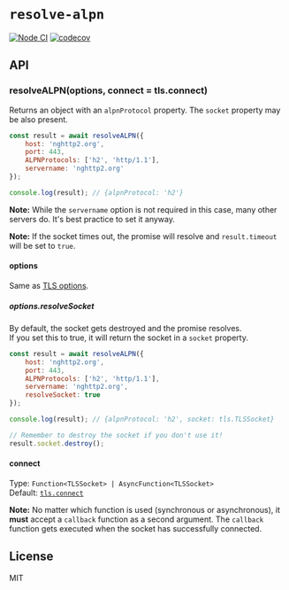# `resolve-alpn`

[![Node CI](https://github.com/szmarczak/resolve-alpn/workflows/Node%20CI/badge.svg)](https://github.com/szmarczak/resolve-alpn/actions)
[![codecov](https://codecov.io/gh/szmarczak/resolve-alpn/branch/master/graph/badge.svg)](https://codecov.io/gh/szmarczak/resolve-alpn)

## API

### resolveALPN(options, connect = tls.connect)

Returns an object with an `alpnProtocol` property. The `socket` property may be also present.

```js
const result = await resolveALPN({
    host: 'nghttp2.org',
    port: 443,
    ALPNProtocols: ['h2', 'http/1.1'],
    servername: 'nghttp2.org'
});

console.log(result); // {alpnProtocol: 'h2'}
```

**Note:** While the `servername` option is not required in this case, many other servers do. It's best practice to set it anyway.

**Note:** If the socket times out, the promise will resolve and `result.timeout` will be set to `true`.

#### options

Same as [TLS options](https://nodejs.org/api/tls.html#tls_tls_connect_options_callback).

##### options.resolveSocket

By default, the socket gets destroyed and the promise resolves.<br>
If you set this to true, it will return the socket in a `socket` property.

```js
const result = await resolveALPN({
    host: 'nghttp2.org',
    port: 443,
    ALPNProtocols: ['h2', 'http/1.1'],
    servername: 'nghttp2.org',
    resolveSocket: true
});

console.log(result); // {alpnProtocol: 'h2', socket: tls.TLSSocket}

// Remember to destroy the socket if you don't use it!
result.socket.destroy();
```

#### connect

Type: `Function<TLSSocket> | AsyncFunction<TLSSocket>`\
Default: [`tls.connect`](https://nodejs.org/dist/latest-v16.x/docs/api/tls.html#tls_tls_connect_options_callback)

**Note:** No matter which function is used (synchronous or asynchronous), it **must** accept a `callback` function as a second argument. The `callback` function gets executed when the socket has successfully connected.

## License

MIT
